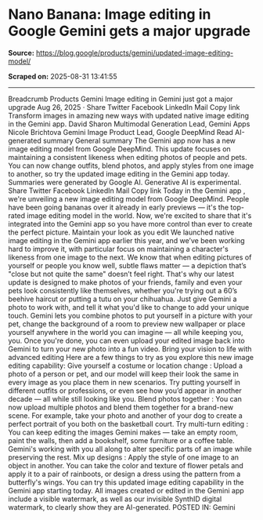 # Nano Banana: Image editing in Google Gemini gets a major upgrade

**Source:** https://blog.google/products/gemini/updated-image-editing-model/

**Scraped on:** 2025-08-31 13:41:55

---

Breadcrumb
Products
Gemini
Image editing in Gemini just got a major upgrade
Aug 26, 2025
·
Share
Twitter
Facebook
LinkedIn
Mail
Copy link
Transform images in amazing new ways with updated native image editing in the Gemini app.
David Sharon
Multimodal Generation Lead, Gemini Apps
Nicole Brichtova
Gemini Image Product Lead, Google DeepMind
Read AI-generated summary
General summary
The Gemini app now has a new image editing model from Google DeepMind. This update focuses on maintaining a consistent likeness when editing photos of people and pets. You can now change outfits, blend photos, and apply styles from one image to another, so try the updated image editing in the Gemini app today.
Summaries were generated by Google AI. Generative AI is experimental.
Share
Twitter
Facebook
LinkedIn
Mail
Copy link
Today in the
Gemini app
, we're unveiling a new image editing model from Google DeepMind. People have been going
bananas
over it already in early previews — it's the
top-rated
image editing model in the world. Now, we're excited to share that it's integrated into the Gemini app so you have more control than ever to create the perfect picture.
Maintain your look as you edit
We launched native image editing
in the Gemini app earlier this year, and we’ve been working hard to improve it, with particular focus on maintaining a character's likeness from one image to the next. We know that when editing pictures of yourself or people you know well, subtle flaws matter — a depiction that’s "close but not quite the same" doesn’t feel right. That's why our latest update is designed to make photos of your friends, family and even your pets look consistently like themselves, whether you're trying out a 60’s beehive haircut or putting a tutu on your chihuahua.
Just give Gemini a photo to work with, and tell it what you'd like to change to add your unique touch. Gemini lets you combine photos to put yourself in a picture with your pet, change the background of a room to preview new wallpaper or place yourself anywhere in the world you can imagine — all while keeping you, you. Once you're done, you can even upload your edited image back into Gemini to turn your new photo into a fun video.
Bring your vision to life with advanced editing
Here are a few things to try as you explore this new image editing capability:
Give yourself a costume or location change
: Upload a photo of a person or pet, and our model will keep their look the same in every image as you place them in new scenarios. Try putting yourself in different outfits or professions, or even see how you’d appear in another decade — all while still looking like you.
Blend photos together
: You can now upload multiple photos and blend them together for a brand-new scene. For example, take your photo and another of your dog to create a perfect portrait of you both on the basketball court.
Try multi-turn editing
: You can keep editing the images Gemini makes — take an empty room, paint the walls, then add a bookshelf, some furniture or a coffee table. Gemini's working with you all along to alter specific parts of an image while preserving the rest.
Mix up designs
: Apply the style of one image to an object in another. You can take the color and texture of flower petals and apply it to a pair of rainboots, or design a dress using the pattern from a butterfly's wings.
You can try this updated image editing capability in the Gemini app starting today. All images created or edited in the Gemini app include a visible watermark, as well as our invisible SynthID digital watermark, to clearly show they are AI-generated.
POSTED IN:
Gemini